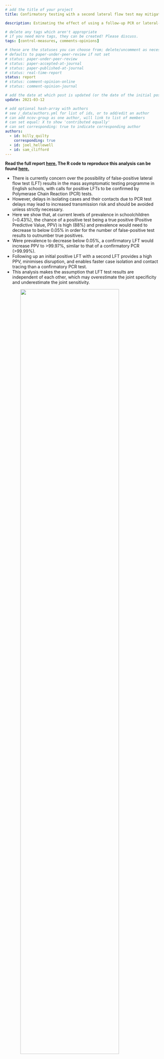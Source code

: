 ```yaml
---
# add the title of your project
title: Confirmatory testing with a second lateral flow test may mitigate false positives at low levels of SARS-CoV-2 prevalence in English Schools

description: Estimating the effect of using a follow-up PCR or lateral-flow test (LFT) upon a positive initial LFT in the mass asymptomatic testing of students in England.

# delete any tags which aren't appropriate
# if you need more tags, they can be created! Please discuss.
tags: [control-measures, comments-opinions]

# these are the statuses you can choose from; delete/uncomment as necessary
# defaults to paper-under-peer-review if not set
# status: paper-under-peer-review
# status: paper-accepted-at-journal
# status: paper-published-at-journal
# status: real-time-report
status: report
# status: comment-opinion-online
# status: comment-opinion-journal

# add the date at which post is updated (or the date of the initial post, if its the initial post) in YYYY-MM-DD
update: 2021-03-12

# add optional hash-array with authors
# see /_data/authors.yml for list of ids, or to add/edit an author
# can add ncov-group as one author, will link to list of members
# can set equal: X to show 'contributed equally'
# can set corresponding: true to indicate corresponding author
authors:
  - id: billy_quilty
    corresponding: true
  - id: joel_hellewell
  - id: sam_clifford
---
```


**Read the full report [here.](reports/lft_confirm_testing_schools.pdf) The R code to reproduce this analysis can be found [here.](reports/lft_confirm_code.R)**

- There is currently concern over the possibility of false-positive lateral flow test (LFT) results in the mass asymptomatic testing programme in English schools, with calls for positive LFTs to be confirmed by Polymerase Chain Reaction (PCR) tests.
- However, delays in isolating cases and their contacts due to PCR test delays may lead to increased transmission risk and should be avoided unless strictly necessary.
- Here we show that, at current levels of prevalence in schoolchildren (~0.43%), the chance of a positive test being a true positive (Positive Predictive Value, PPV) is high (88%) and prevalence would need to decrease to below 0.05% in order for the number of false-positive test results to outnumber true positives.
- Were prevalence to decrease below 0.05%, a confirmatory LFT would increase PPV to >99.97%, similar to that of a confirmatory PCR (>99.99%).
- Following up an initial positive LFT with a second LFT provides a high PPV, minimises disruption, and enables faster case isolation and contact tracing than a confirmatory PCR test.
- This analysis makes the assumption that LFT test results are independent of each other, which may overestimate the joint specificity and underestimate the joint sensitivity.


<img src="figures/predictive_plot_linear.png" width="80%" style="display: block; margin: auto;" />

**Figure: Positive and Negative Predictive Value for different testing strategies at varying levels of prevalence. Coloured lines and bands indicate the median and 95% CI for PPV and NPV for sampled values of prevalence, assuming the same coefficient of variation as current prevalence estimates. Solid and dashed vertical lines are approximate median and 95% CIs of current SARS-CoV-2 prevalence in school children.**

